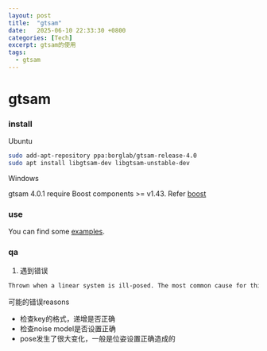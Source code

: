 ```yaml
---
layout: post
title:  "gtsam"
date:   2025-06-10 22:33:30 +0800
categories: [Tech]
excerpt: gtsam的使用
tags:
  - gtsam
---
```


# gtsam

### install

Ubuntu

```bash
sudo add-apt-repository ppa:borglab/gtsam-release-4.0
sudo apt install libgtsam-dev libgtsam-unstable-dev
```

Windows

gtsam 4.0.1 require Boost components >= v1.43. Refer [boost](https://blue-stone.top/blog/boost/)

### use

You can find some [examples](https://github.com/blue-stone-j/example/tree/main/lib/src).

### qa

1. 遇到错误

```bash
Thrown when a linear system is ill-posed. The most common cause for this error is having underconstrained variable.
```

可能的错误reasons

* 检查key的格式，递增是否正确
* 检查noise model是否设置正确
* pose发生了很大变化，一般是位姿设置正确造成的
